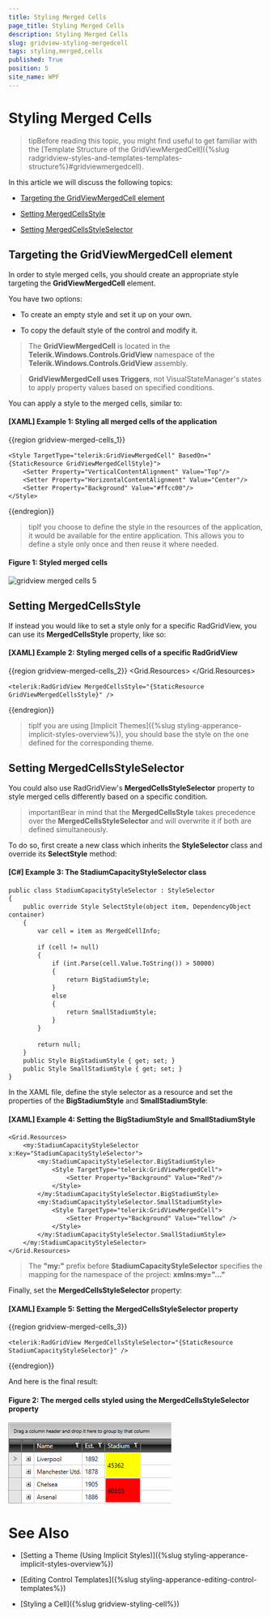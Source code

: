 ```yaml
---
title: Styling Merged Cells
page_title: Styling Merged Cells
description: Styling Merged Cells
slug: gridview-styling-mergedcell
tags: styling,merged,cells
published: True
position: 5
site_name: WPF
---
```


# Styling Merged Cells

>tipBefore reading this topic, you might find useful to get familiar with the [Template Structure of the GridViewMergedCell]({%slug radgridview-styles-and-templates-templates-structure%}#gridviewmergedcell).

In this article we will discuss the following topics:

* [Targeting the GridViewMergedCell element](#targeting-the-gridviewmergedcell-element)

* [Setting MergedCellsStyle](#setting-mergedcellsstyle)

* [Setting MergedCellsStyleSelector](#setting-mergedcellsstyleselector)

## Targeting the GridViewMergedCell element
        
In order to style merged cells, you should create an appropriate style targeting the __GridViewMergedCell__ element.

You have two options:

* To create an empty style and set it up on your own.

* To copy the default style of the control and modify it.

>The __GridViewMergedCell__ is located in the __Telerik.Windows.Controls.GridView__ namespace of the __Telerik.Windows.Controls.GridView__ assembly.

>__GridViewMergedCell uses Triggers__, not VisualStateManager's states to apply property values based on specified conditions.

You can apply a style to the merged cells, similar to:

#### __[XAML] Example 1: Styling all merged cells of the application__

{{region gridview-merged-cells_1}}

	<Style TargetType="telerik:GridViewMergedCell" BasedOn="{StaticResource GridViewMergedCellStyle}">
		<Setter Property="VerticalContentAlignment" Value="Top"/>
		<Setter Property="HorizontalContentAlignment" Value="Center"/>
		<Setter Property="Background" Value="#ffcc00"/>
	</Style>
{{endregion}}

>tipIf you choose to define the style in the resources of the application, it would be available for the entire application. This allows you to define a style only once and then reuse it where needed.

#### __Figure 1: Styled merged cells__

![gridview merged cells 5](images/gridview_merged_cells_5.png)

## Setting MergedCellsStyle

If instead you would like to set a style only for a specific RadGridView, you can use its **MergedCellsStyle** property, like so:

#### __[XAML] Example 2: Styling merged cells of a specific RadGridView__

{{region gridview-merged-cells_2}}
	<Grid.Resources>
		<Style TargetType="telerik:GridViewMergedCell" x:Key="GridViewMergedCellsStyle">
			<Setter Property="VerticalContentAlignment" Value="Top"/>
			<Setter Property="HorizontalContentAlignment" Value="Center"/>
			<Setter Property="Background" Value="#ffcc00"/>
		</Style>
	</Grid.Resources>

	<telerik:RadGridView MergedCellsStyle="{StaticResource GridViewMergedCellsStyle}" />
{{endregion}}

>tipIf you are using [Implicit Themes]({%slug styling-apperance-implicit-styles-overview%}), you should base the style on the one defined for the corresponding theme.

## Setting MergedCellsStyleSelector

You could also use RadGridView's **MergedCellsStyleSelector** property to style merged cells differently based on a specific condition.

>importantBear in mind that the **MergedCellsStyle** takes precedence over the **MergedCellsStyleSelector** and will overwrite it if both are defined simultaneously.

To do so, first create a new class which inherits the **StyleSelector** class and override its **SelectStyle** method:

#### __[C#] Example 3: The StadiumCapacityStyleSelector class__

	public class StadiumCapacityStyleSelector : StyleSelector
    {
        public override Style SelectStyle(object item, DependencyObject container)
        {
            var cell = item as MergedCellInfo;

            if (cell != null)
            {
                if (int.Parse(cell.Value.ToString()) > 50000)
                {
                    return BigStadiumStyle;
                }
                else
                {
                    return SmallStadiumStyle;
                }
            }

            return null; 
        }
        public Style BigStadiumStyle { get; set; }
        public Style SmallStadiumStyle { get; set; }
    }

In the XAML file, define the style selector as a resource and set the properties of the **BigStadiumStyle** and **SmallStadiumStyle**:

#### __[XAML] Example 4: Setting the BigStadiumStyle and SmallStadiumStyle__

	<Grid.Resources>
        <my:StadiumCapacityStyleSelector x:Key="StadiumCapacityStyleSelector">
            <my:StadiumCapacityStyleSelector.BigStadiumStyle>
                <Style TargetType="telerik:GridViewMergedCell">
                    <Setter Property="Background" Value="Red"/>
                </Style>
            </my:StadiumCapacityStyleSelector.BigStadiumStyle>
            <my:StadiumCapacityStyleSelector.SmallStadiumStyle>
                <Style TargetType="telerik:GridViewMergedCell">
                    <Setter Property="Background" Value="Yellow" />
                </Style>
            </my:StadiumCapacityStyleSelector.SmallStadiumStyle>
        </my:StadiumCapacityStyleSelector>
	</Grid.Resources>

>The **"my:"** prefix before **StadiumCapacityStyleSelector** specifies the mapping for the namespace of the project: **xmlns:my="..."**

Finally, set the **MergedCellsStyleSelector** property:

#### __[XAML] Example 5: Setting the MergedCellsStyleSelector property__

{{region gridview-merged-cells_3}}

	<telerik:RadGridView MergedCellsStyleSelector="{StaticResource StadiumCapacityStyleSelector}" />
{{endregion}}

And here is the final result:

#### __Figure 2: The merged cells styled using the MergedCellsStyleSelector property__

![](images/gridview-merged_cells_styleselector.png)

# See Also

 * [Setting a Theme (Using Implicit Styles)]({%slug styling-apperance-implicit-styles-overview%})

 * [Editing Control Templates]({%slug styling-apperance-editing-control-templates%})

 * [Styling a Cell]({%slug gridview-styling-cell%})

